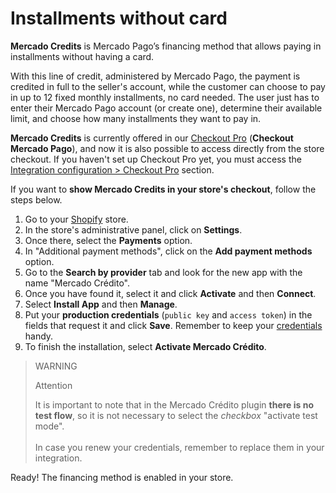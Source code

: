 # Installments without card

**Mercado Credits** is Mercado Pago’s financing method that allows paying in installments without having a card.

With this line of credit, administered by Mercado Pago, the payment is credited in full to the seller's account, while the customer can choose to pay in up to 12 fixed monthly installments, no card needed. The user just has to enter their Mercado Pago account (or create one), determine their available limit, and choose how many installments they want to pay in.
 
**Mercado Credits** is currently offered in our [Checkout Pro](/developers/en/docs/checkout-pro/landing) (**Checkout Mercado Pago**), and now it is also possible to access directly from the store checkout. If you haven't set up Checkout Pro yet, you must access the [Integration configuration > Checkout Pro](/developers/en/docs/shopify/integration-configuration/checkout-pro) section.

If you want to **show Mercado Credits in your store's checkout**, follow the steps below.

1. Go to your [Shopify](https://accounts.shopify.com/store-login) store.
2. In the store's administrative panel, click on **Settings**.
3. Once there, select the **Payments** option. 
4. In "Additional payment methods", click on the **Add payment methods** option.
5. Go to the **Search by provider** tab and look for the new app with the name "Mercado Crédito".
6. Once you have found it, select it and click **Activate** and then **Connect**.
7. Select **Install App** and then **Manage**.
8. Put your **production credentials** (`public key` and `access token`) in the fields that request it and click **Save**. Remember to keep your [credentials](/developers/en/docs/shopify/additional-content/your-integrations/credentials) handy.
9. To finish the installation, select **Activate Mercado Crédito**.

> WARNING
>
> Attention
>
> It is important to note that in the Mercado Crédito plugin **there is no test flow**, so it is not necessary to select the _checkbox_ "activate test mode".
> <br/><br/>
> In case you renew your credentials, remember to replace them in your integration.

Ready! The financing method is enabled in your store.